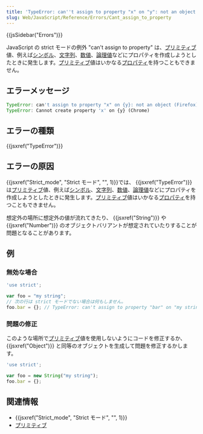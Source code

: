 ```yaml
---
title: 'TypeError: can''t assign to property "x" on "y": not an object'
slug: Web/JavaScript/Reference/Errors/Cant_assign_to_property
---
```

{{jsSidebar("Errors")}}

JavaScript の strict モードの例外 "can't assign to property" は、[プリミティブ](/ja/docs/Glossary/Primitive)値、例えば[シンボル](/ja/docs/Glossary/Symbol)、[文字列](/ja/docs/Glossary/String)、[数値](/ja/docs/Glossary/Number)、[論理値](/ja/docs/Glossary/Boolean)などにプロパティを作成しようとしたときに発生します。[プリミティブ](/ja/docs/Glossary/Primitive)値はいかなる[プロパティ](/ja/docs/Glossary/property/JavaScript)を持つこともできません。

## エラーメッセージ

```js
TypeError: can't assign to property "x" on {y}: not an object (Firefox)
TypeError: Cannot create property 'x' on {y} (Chrome)
```

## エラーの種類

{{jsxref("TypeError")}}

## エラーの原因

{{jsxref("Strict_mode", "Strict モード", "", 1)}}では、 {{jsxref("TypeError")}} は[プリミティブ](/ja/docs/Glossary/Primitive)値、例えば[シンボル](/ja/docs/Glossary/Symbol)、[文字列](/ja/docs/Glossary/String)、[数値](/ja/docs/Glossary/Number)、[論理値](/ja/docs/Glossary/Boolean)などにプロパティを作成しようとしたときに発生します。[プリミティブ](/ja/docs/Glossary/Primitive)値はいかなる[プロパティ](/ja/docs/Glossary/property/JavaScript)を持つこともできません。

想定外の場所に想定外の値が流れてきたり、 {{jsxref("String")}} や {{jsxref("Number")}} のオブジェクトバリアントが想定されていたりすることが問題となることがあります。

## 例

### 無効な場合

```js example-bad
'use strict';

var foo = "my string";
// 次の行は strict モードでない場合は何もしません。
foo.bar = {}; // TypeError: can't assign to property "bar" on "my string": not an object
```

### 問題の修正

このような場所で[プリミティブ](/ja/docs/Glossary/Primitive)値を使用しないようにコードを修正するか、 {{jsxref("Object")}} と同等のオブジェクトを生成して問題を修正するかします。

```js example-good
'use strict';

var foo = new String("my string");
foo.bar = {};
```

## 関連情報

- {{jsxref("Strict_mode", "Strict モード", "", 1)}}
- [プリミティブ](/ja/docs/Glossary/Primitive)
